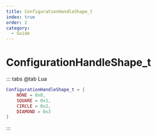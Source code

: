 ```yaml
---
title: ConfigurationHandleShape_t
index: true
order: 2
category:
  - Guide
---
```


# ConfigurationHandleShape_t
::: tabs
@tab Lua
```lua
ConfigurationHandleShape_t = {
    NONE = 0x0,
    SQUARE = 0x1,
    CIRCLE = 0x2,
    DIAMOND = 0x3
}
```
:::